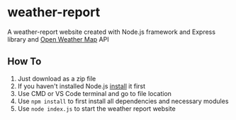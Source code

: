 # weather-report
A weather-report website created with Node.js framework and Express library and [Open Weather Map](https://openweathermap.org/) API

## How To

1. Just download as a zip file
2. If you haven't installed Node.js [install](https://nodejs.org/en/download/) it first
3. Use CMD or VS Code terminal and go to file location
4. Use ```npm install``` to first  install all dependencies and necessary modules
5. Use ```node index.js``` to start the weather report website
